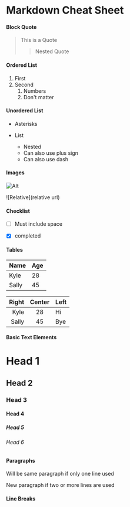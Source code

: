 
# Markdown Cheat Sheet

#### Block Quote
> This is a Quote
>> Nested Quote


#### Ordered List
1. First
2. Second
    1. Numbers
    1. Don't matter

#### Unordered List
* Asterisks
* List  
    * Nested

    + Can also use plus sign
    - Can also use dash


#### Images
![Alt](https://images.pexels.com/photos/674010/pexels-photo-674010.jpeg?auto=compress&cs=tinysrgb&w=600)

![Relative](relative url)


#### Checklist
- [ ] Must include space
- [x] completed


#### Tables
| Name | Age |
| ---- | --- |
| Kyle | 28  |
| Sally| 45  |


| Right | Center | Left |
| ----: | :----: | :----|
| Kyle  | 28     | Hi   |
| Sally | 45     | Bye  |


#### Basic Text Elements
# Head 1
## Head 2
### Head 3
#### Head 4
##### Head 5
###### Head 6


#### Paragraphs
Will be same 
paragraph 
if only one line used

New paragraph if two or more lines are used


#### Line Breaks
